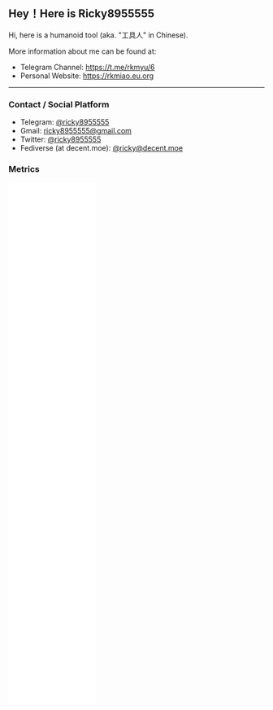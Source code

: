 ## Hey！Here is Ricky8955555

Hi, here is a humanoid tool (aka. "工具人" in Chinese).

More information about me can be found at:

- Telegram Channel: https://t.me/rkmyu/6
- Personal Website: https://rkmiao.eu.org

---

### Contact / Social Platform
- Telegram: [@ricky8955555](https://t.me/ricky8955555)
- Gmail: [ricky8955555@gmail.com](mailto:ricky8955555@gmail.com)
- Twitter: [@ricky8955555](https://twitter.com/ricky8955555)
- Fediverse (at decent.moe): [@ricky@decent.moe](https://decent.moe/@ricky)

### Metrics

<!-- ![Top Langs](https://github-readme-stats.vercel.app/api/top-langs/?username=ricky8955555&&layout=compact)
![ricky8955555's stats](https://github-readme-stats.vercel.app/api?username=ricky8955555&show_icons=true&count_private=true&include_all_commits=true) -->

![Metrics](/github-metrics.svg)

<!--![ricky8955555's wakatime stats](https://github-readme-stats.vercel.app/api/wakatime?username=ricky8955555)-->
